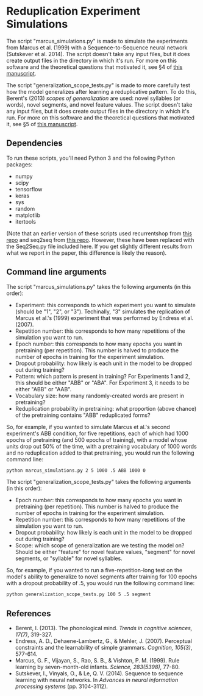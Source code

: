 # Reduplication Experiment Simulations

The script "marcus_simulations.py" is made to simulate the experiments from Marcus et al. (1999) with a Sequence-to-Sequence neural network (Sutskever et al. 2014). The script doesn't take any input files, but it does create output files in the directory in which it's run. For more on this software and the theoretical questions that motivated it, see §4 of [this manuscript](https://works.bepress.com/joe_pater/38/).

The script "generalization_scope_tests.py" is made to more carefully test how the model generalizes after learning a reduplicative pattern. To do this, Berent's (2013) *scopes of generalization* are used: novel syllables (or words), novel segments, and novel feature values. The script doesn't take any input files, but it does create output files in the directory in which it's run. For more on this software and the theoretical questions that motivated it, see §5 of [this manuscript](https://works.bepress.com/joe_pater/38/).

## Dependencies

To run these scripts, you'll need Python 3 and the following Python packages:

* numpy
* scipy
* tensorflow
* keras
* sys
* random
* matplotlib
* itertools

(Note that an earlier version of these scripts used recurrentshop from [this repo](https://github.com/blprickett/recurrentshop) and seq2seq from [this repo](https://github.com/farizrahman4u/seq2seq). However, these have been replaced with the Seq2Seq.py file included here. If you get slightly different results from what we report in the paper, this difference is likely the reason).

## Command line arguments

The script "marcus_simulations.py" takes the following arguments (in this order):

* Experiment: this corresponds to which experiment you want to simulate (should be "1", "2", or "3"). Techinally, "3" simulates the replication of Marcus et al.'s (1999) experiment that was performed by Endress et al. (2007).
* Repetition number: this corresponds to how many repetitions of the simulation you want to run.
* Epoch number: this corresponds to how many epochs you want in pretraining (per repetition). This number is halved to produce the number of epochs in training for the experiment simulation.
* Dropout probability: how likely is each unit in the model to be dropped out during training?
* Pattern: which pattern is present in training? For Experiments 1 and 2, this should be either "ABB" or "ABA". For Experiment 3, it needs to be either "ABB" or "AAB". 
* Vocabulary size: how many randomly-created words are present in pretraining?
* Reduplication probability in pretraining: what proportion (above chance) of the pretraining contains "ABB" reduplicated forms?

So, for example, if you wanted to simulate Marcus et al.'s second experiment's ABB condition, for five repetitions, each of which had 1000 epochs of pretraining (and 500 epochs of training), with a model whose units drop out 50% of the time, with a pretraining vocabulary of 1000 words and no reduplication added to that pretraining, you would run the following command line:

```bash
python marcus_simulations.py 2 5 1000 .5 ABB 1000 0
```

The script "generalization_scope_tests.py" takes the following arguments (in this order):

* Epoch number: this corresponds to how many epochs you want in pretraining (per repetition). This number is halved to produce the number of epochs in training for the experiment simulation.
* Repetition number: this corresponds to how many repetitions of the simulation you want to run.
* Dropout probability: how likely is each unit in the model to be dropped out during training?
* Scope: which scope of generalization are we testing the model on? Should be either "feature" for novel feature values, "segment" for novel segments, or "syllable" for novel syllables.

So, for example, if you wanted to run a five-repetition-long test on the model's ability to generalize to novel segments after training for 100 epochs with a dropout probability of .5, you would run the following command line:

```bash
python generalization_scope_tests.py 100 5 .5 segment
```

## References
* Berent, I. (2013). The phonological mind. *Trends in cognitive sciences, 17(7)*, 319-327.
* Endress, A. D., Dehaene-Lambertz, G., & Mehler, J. (2007). Perceptual constraints and the learnability of simple grammars. *Cognition, 105(3)*, 577-614.
* Marcus, G. F., Vijayan, S., Rao, S. B., & Vishton, P. M. (1999). Rule learning by seven-month-old infants. *Science, 283(5398)*, 77-80.
* Sutskever, I., Vinyals, O., & Le, Q. V. (2014). Sequence to sequence learning with neural networks. In *Advances in neural information processing systems* (pp. 3104-3112).
